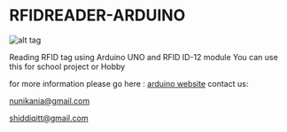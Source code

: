# RFIDREADER-ARDUINO
![alt tag](http://www.dafont.com/forum/attach/orig/5/4/547383.png)

Reading RFID tag using Arduino UNO and RFID ID-12 module
You can use this for school project or Hobby

for more information please go here : [arduino website](https://www.arduino.cc)
contact us:

nunikania@gmail.com

shiddiqitt@gmail.com 
